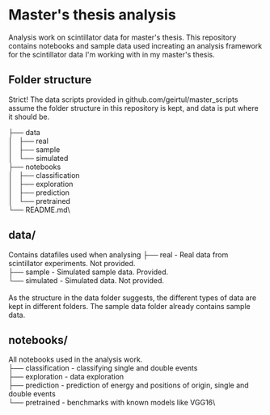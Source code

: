 # Master's thesis analysis
Analysis work on scintillator data for master's thesis.
This repository contains notebooks and sample data used increating an analysis
framework for the scintillator data I'm working with in my master's thesis.

## Folder structure
Strict! The data scripts provided in github.com/geirtul/master_scripts assume
the folder structure in this repository is kept, and data is put where it should be.

├── data\
│   ├── real\
│   ├── sample\
│   └── simulated\
├── notebooks\
│   ├── classification\
│   ├── exploration\
│   ├── prediction\
│   └── pretrained\
└── README.md\
## data/
Contains datafiles used when analysing
├── real - Real data from scintillator experiments. Not provided.\
├── sample - Simulated sample data. Provided.\
└── simulated - Simulated data. Not provided.\
\
As the structure in the data folder suggests, the different types of data are
kept in different folders. The sample data folder already contains sample data.

## notebooks/
All notebooks used in the analysis work.\
├── classification - classifying single and double events\
├── exploration - data exploration\
├── prediction - prediction of energy and positions of origin, single and double events\
└── pretrained - benchmarks with known models like VGG16\

